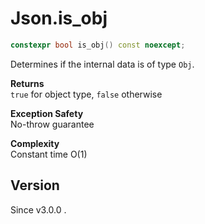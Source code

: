 # **Json.is_obj**

```cpp
constexpr bool is_obj() const noexcept;
```

Determines if the internal data is of type `Obj`.

**Returns**  
`true` for object type, `false` otherwise

**Exception Safety**  
No-throw guarantee

**Complexity**  
Constant time O(1)

## Version

Since v3.0.0 .
